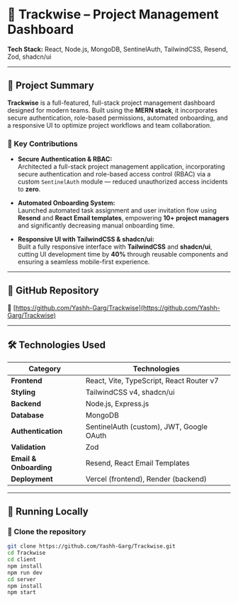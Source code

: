 # 🚀 Trackwise – Project Management Dashboard

**Tech Stack:** React, Node.js, MongoDB, SentinelAuth, TailwindCSS, Resend, Zod, shadcn/ui

---

## 📌 Project Summary

**Trackwise** is a full-featured, full-stack project management dashboard designed for modern teams. Built using the **MERN stack**, it incorporates secure authentication, role-based permissions, automated onboarding, and a responsive UI to optimize project workflows and team collaboration.

### 🔧 Key Contributions

- **Secure Authentication & RBAC:**  
  Architected a full-stack project management application, incorporating secure authentication and role-based access control (RBAC) via a custom `SentinelAuth` module — reduced unauthorized access incidents to **zero**.

- **Automated Onboarding System:**  
  Launched automated task assignment and user invitation flow using **Resend** and **React Email templates**, empowering **10+ project managers** and significantly decreasing manual onboarding time.

- **Responsive UI with TailwindCSS & shadcn/ui:**  
  Built a fully responsive interface with **TailwindCSS** and **shadcn/ui**, cutting UI development time by **40%** through reusable components and ensuring a seamless mobile-first experience.

---

## 📂 GitHub Repository

🔗 [https://github.com/Yashh-Garg/Trackwise](https://github.com/Yashh-Garg/Trackwise)

---

## 🛠️ Technologies Used

| Category       | Technologies                                      |
|----------------|--------------------------------------------------|
| **Frontend**   | React, Vite, TypeScript, React Router v7         |
| **Styling**    | TailwindCSS v4, shadcn/ui                        |
| **Backend**    | Node.js, Express.js                              |
| **Database**   | MongoDB                                          |
| **Authentication** | SentinelAuth (custom), JWT, Google OAuth     |
| **Validation** | Zod                                              |
| **Email & Onboarding** | Resend, React Email Templates             |
| **Deployment** | Vercel (frontend), Render (backend)             |

---

## 🚀 Running Locally

### 📁 Clone the repository

```bash
git clone https://github.com/Yashh-Garg/Trackwise.git
cd Trackwise
cd client
npm install
npm run dev
cd server
npm install
npm start
